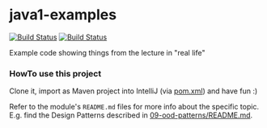 # java1-examples
[![Build Status](https://github.com/jonashackt/java1-examples/workflows/java1-examples/badge.svg)](https://github.com/jonashackt/java1-examples/actions)
[![Build Status](https://travis-ci.org/fh-erfurt/java1-examples.svg?branch=master)](https://travis-ci.org/fh-erfurt/java1-examples)

Example code showing things from the lecture in "real life"


### HowTo use this project

Clone it, import as Maven project into IntelliJ (via [pom.xml](pom.xml)) and have fun :)

Refer to the module's `README.md` files for more info about the specific topic. E.g. find the Design Patterns described in [09-ood-patterns/README.md](09-ood-patterns/README.md).